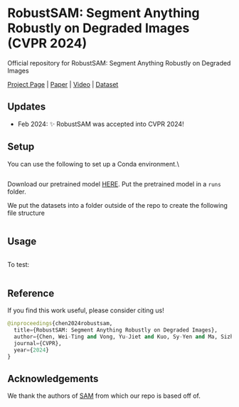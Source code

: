 # RobustSAM: Segment Anything Robustly on Degraded Images (CVPR 2024)

Official repository for RobustSAM: Segment Anything Robustly on Degraded Images



[Project Page]() | [Paper]() | [Video]() | [Dataset]()



## Updates
- Feb 2024: ✨ RobustSAM was accepted into CVPR 2024!


## Setup
You can use the following to set up a Conda environment.\

```

```
Download our pretrained model [HERE](). Put the pretrained model in a `runs` folder.

We put the datasets into a folder outside of the repo to create the following file structure
```python

```


## Usage
```

```



To test:
```
```


## Reference
If you find this work useful, please consider citing us!
```python
@inproceedings{chen2024robustsam,
  title={RobustSAM: Segment Anything Robustly on Degraded Images},
  author={Chen, Wei-Ting and Vong, Yu-Jiet and Kuo, Sy-Yen and Ma, Sizhou and Wang, Jian},
  journal={CVPR},
  year={2024}
}
```


## Acknowledgements
We thank the authors of [SAM](https://github.com/facebookresearch/segment-anything) from which our repo is based off of.

